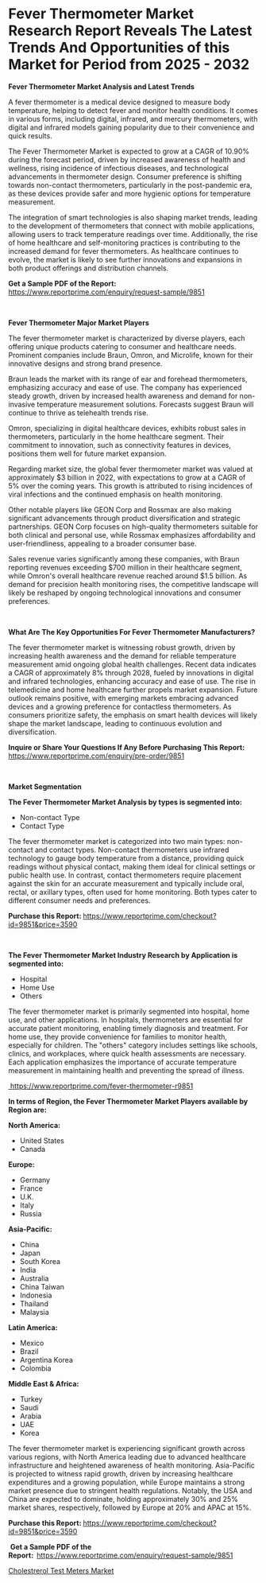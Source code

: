 <p><h1>Fever Thermometer Market Research Report Reveals The Latest Trends And Opportunities of this Market for Period from 2025 - 2032</h1></p><p><strong>Fever Thermometer Market Analysis and Latest Trends</strong></p>
<p><p>A fever thermometer is a medical device designed to measure body temperature, helping to detect fever and monitor health conditions. It comes in various forms, including digital, infrared, and mercury thermometers, with digital and infrared models gaining popularity due to their convenience and quick results. </p><p>The Fever Thermometer Market is expected to grow at a CAGR of 10.90% during the forecast period, driven by increased awareness of health and wellness, rising incidence of infectious diseases, and technological advancements in thermometer design. Consumer preference is shifting towards non-contact thermometers, particularly in the post-pandemic era, as these devices provide safer and more hygienic options for temperature measurement. </p><p>The integration of smart technologies is also shaping market trends, leading to the development of thermometers that connect with mobile applications, allowing users to track temperature readings over time. Additionally, the rise of home healthcare and self-monitoring practices is contributing to the increased demand for fever thermometers. As healthcare continues to evolve, the market is likely to see further innovations and expansions in both product offerings and distribution channels.</p></p>
<p><strong>Get a Sample PDF of the Report:&nbsp;</strong> <a href="https://www.reportprime.com/enquiry/request-sample/9851?utm_campaign=3202&utm_medium=2&utm_source=Github&utm_content=ia&utm_term=20032025&utm_id=fever-thermometer">https://www.reportprime.com/enquiry/request-sample/9851</a></p>
<p>&nbsp;</p>
<p><strong>Fever Thermometer Major Market Players</strong></p>
<p><p>The fever thermometer market is characterized by diverse players, each offering unique products catering to consumer and healthcare needs. Prominent companies include Braun, Omron, and Microlife, known for their innovative designs and strong brand presence. </p><p>Braun leads the market with its range of ear and forehead thermometers, emphasizing accuracy and ease of use. The company has experienced steady growth, driven by increased health awareness and demand for non-invasive temperature measurement solutions. Forecasts suggest Braun will continue to thrive as telehealth trends rise.</p><p>Omron, specializing in digital healthcare devices, exhibits robust sales in thermometers, particularly in the home healthcare segment. Their commitment to innovation, such as connectivity features in devices, positions them well for future market expansion. </p><p>Regarding market size, the global fever thermometer market was valued at approximately $3 billion in 2022, with expectations to grow at a CAGR of 5% over the coming years. This growth is attributed to rising incidences of viral infections and the continued emphasis on health monitoring.</p><p>Other notable players like GEON Corp and Rossmax are also making significant advancements through product diversification and strategic partnerships. GEON Corp focuses on high-quality thermometers suitable for both clinical and personal use, while Rossmax emphasizes affordability and user-friendliness, appealing to a broader consumer base.</p><p>Sales revenue varies significantly among these companies, with Braun reporting revenues exceeding $700 million in their healthcare segment, while Omron's overall healthcare revenue reached around $1.5 billion. As demand for precision health monitoring rises, the competitive landscape will likely be reshaped by ongoing technological innovations and consumer preferences.</p></p>
<p>&nbsp;</p>
<p><strong>What Are The Key Opportunities For Fever Thermometer Manufacturers?</strong></p>
<p><p>The fever thermometer market is witnessing robust growth, driven by increasing health awareness and the demand for reliable temperature measurement amid ongoing global health challenges. Recent data indicates a CAGR of approximately 8% through 2028, fueled by innovations in digital and infrared technologies, enhancing accuracy and ease of use. The rise in telemedicine and home healthcare further propels market expansion. Future outlook remains positive, with emerging markets embracing advanced devices and a growing preference for contactless thermometers. As consumers prioritize safety, the emphasis on smart health devices will likely shape the market landscape, leading to continuous evolution and diversification.</p></p>
<p><strong>Inquire or Share Your Questions If Any Before Purchasing This Report:</strong> <a href="https://www.reportprime.com/enquiry/pre-order/9851?utm_campaign=3202&utm_medium=2&utm_source=Github&utm_content=ia&utm_term=20032025&utm_id=fever-thermometer">https://www.reportprime.com/enquiry/pre-order/9851</a></p>
<p>&nbsp;</p>
<p><strong>Market Segmentation</strong></p>
<p><strong>The Fever Thermometer Market Analysis by types is segmented into:</strong></p>
<p><ul><li>Non-contact Type</li><li>Contact Type</li></ul></p>
<p><p>The fever thermometer market is categorized into two main types: non-contact and contact types. Non-contact thermometers use infrared technology to gauge body temperature from a distance, providing quick readings without physical contact, making them ideal for clinical settings or public health use. In contrast, contact thermometers require placement against the skin for an accurate measurement and typically include oral, rectal, or axillary types, often used for home monitoring. Both types cater to different consumer needs and preferences.</p></p>
<p><strong>Purchase this Report:&nbsp;</strong><a href="https://www.reportprime.com/checkout?id=9851&price=3590&utm_campaign=3202&utm_medium=2&utm_source=Github&utm_content=ia&utm_term=20032025&utm_id=fever-thermometer">https://www.reportprime.com/checkout?id=9851&price=3590</a></p>
<p>&nbsp;</p>
<p><strong>The Fever Thermometer Market Industry Research by Application is segmented into:</strong></p>
<p><ul><li>Hospital</li><li>Home Use</li><li>Others</li></ul></p>
<p><p>The fever thermometer market is primarily segmented into hospital, home use, and other applications. In hospitals, thermometers are essential for accurate patient monitoring, enabling timely diagnosis and treatment. For home use, they provide convenience for families to monitor health, especially for children. The "others" category includes settings like schools, clinics, and workplaces, where quick health assessments are necessary. Each application emphasizes the importance of accurate temperature measurement in maintaining health and preventing the spread of illness.</p></p>
<p><a href="https://www.reportprime.com/fever-thermometer-r9851?utm_campaign=3202&utm_medium=2&utm_source=Github&utm_content=ia&utm_term=20032025&utm_id=fever-thermometer">&nbsp;https://www.reportprime.com/fever-thermometer-r9851</a></p>
<p><strong>In terms of Region, the Fever Thermometer Market Players available by Region are:</strong></p>
<p>
    <p> <strong> North America: </strong>
        <ul>
            <li>United States</li>
            <li>Canada</li>
        </ul>
        </p> 
    <p> <strong> Europe: </strong>
        <ul>
            <li>Germany</li>
            <li>France</li>
            <li>U.K.</li>
            <li>Italy</li>
            <li>Russia</li>
        </ul>
        </p> 
    <p> <strong> Asia-Pacific: </strong>
        <ul>
            <li>China</li>
            <li>Japan</li>
            <li>South Korea</li>
            <li>India</li>
            <li>Australia</li>
            <li>China Taiwan</li>
            <li>Indonesia</li>
            <li>Thailand</li>
            <li>Malaysia</li>
        </ul>
        </p> 
    <p> <strong> Latin America: </strong>
        <ul>
            <li>Mexico</li>
            <li>Brazil</li>
            <li>Argentina Korea</li>
            <li>Colombia</li>
        </ul>
        </p> 
    <p> <strong> Middle East & Africa: </strong>
        <ul>
            <li>Turkey</li>
            <li>Saudi</li>
            <li>Arabia</li>
            <li>UAE</li>
            <li>Korea</li>
        </ul>
    </p>
    </p>
<p><p>The fever thermometer market is experiencing significant growth across various regions, with North America leading due to advanced healthcare infrastructure and heightened awareness of health monitoring. Asia-Pacific is projected to witness rapid growth, driven by increasing healthcare expenditures and a growing population, while Europe maintains a strong market presence due to stringent health regulations. Notably, the USA and China are expected to dominate, holding approximately 30% and 25% market shares, respectively, followed by Europe at 20% and APAC at 15%.</p></p>
<p><strong>Purchase this Report: </strong><a href="https://www.reportprime.com/checkout?id=9851&price=3590&utm_campaign=3202&utm_medium=2&utm_source=Github&utm_content=ia&utm_term=20032025&utm_id=fever-thermometer">https://www.reportprime.com/checkout?id=9851&price=3590</a></p>
<p>&nbsp;<strong>Get a Sample PDF of the Report:&nbsp;&nbsp;</strong><a href="https://www.reportprime.com/enquiry/request-sample/9851?utm_campaign=3202&utm_medium=2&utm_source=Github&utm_content=ia&utm_term=20032025&utm_id=fever-thermometer">https://www.reportprime.com/enquiry/request-sample/9851</a></p>
<p><strong></strong></p>
<p><p><a href="https://github.com/doljanzwald/Market-Research-Report-List-1/blob/main/cholestrerol-test-meters-market.md?utm_campaign=3202&utm_medium=2&utm_source=Github&utm_content=ia&utm_term=20032025&utm_id=fever-thermometer">Cholestrerol Test Meters Market</a></p></p>